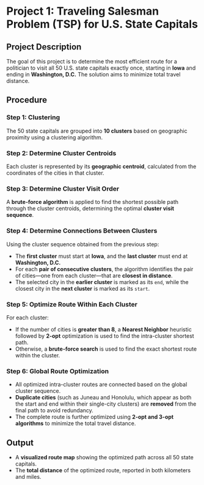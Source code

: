 # Project 1: Traveling Salesman Problem (TSP) for U.S. State Capitals

## Project Description

The goal of this project is to determine the most efficient route for a politician to visit all 50 U.S. state capitals exactly once, starting in **Iowa** and ending in **Washington, D.C.** The solution aims to minimize total travel distance.

## Procedure

### Step 1: Clustering

The 50 state capitals are grouped into **10 clusters** based on geographic proximity using a clustering algorithm.

### Step 2: Determine Cluster Centroids

Each cluster is represented by its **geographic centroid**, calculated from the coordinates of the cities in that cluster.

### Step 3: Determine Cluster Visit Order

A **brute-force algorithm** is applied to find the shortest possible path through the cluster centroids, determining the optimal **cluster visit sequence**.

### Step 4: Determine Connections Between Clusters

Using the cluster sequence obtained from the previous step:

- The **first cluster** must start at **Iowa**, and the **last cluster** must end at **Washington, D.C.**
- For each **pair of consecutive clusters**, the algorithm identifies the pair of cities—one from each cluster—that are **closest in distance**.
- The selected city in the **earlier cluster** is marked as its `end`, while the closest city in the **next cluster** is marked as its `start`.

### Step 5: Optimize Route Within Each Cluster

For each cluster:
- If the number of cities is **greater than 8**, a **Nearest Neighbor** heuristic followed by **2-opt** optimization is used to find the intra-cluster shortest path.
- Otherwise, a **brute-force search** is used to find the exact shortest route within the cluster.

### Step 6: Global Route Optimization

- All optimized intra-cluster routes are connected based on the global cluster sequence.
- **Duplicate cities** (such as Juneau and Honolulu, which appear as both the start and end within their single-city clusters) are **removed** from the final path to avoid redundancy.
- The complete route is further optimized using **2-opt and 3-opt algorithms** to minimize the total travel distance.

## Output

- A **visualized route map** showing the optimized path across all 50 state capitals.
- The **total distance** of the optimized route, reported in both kilometers and miles.
